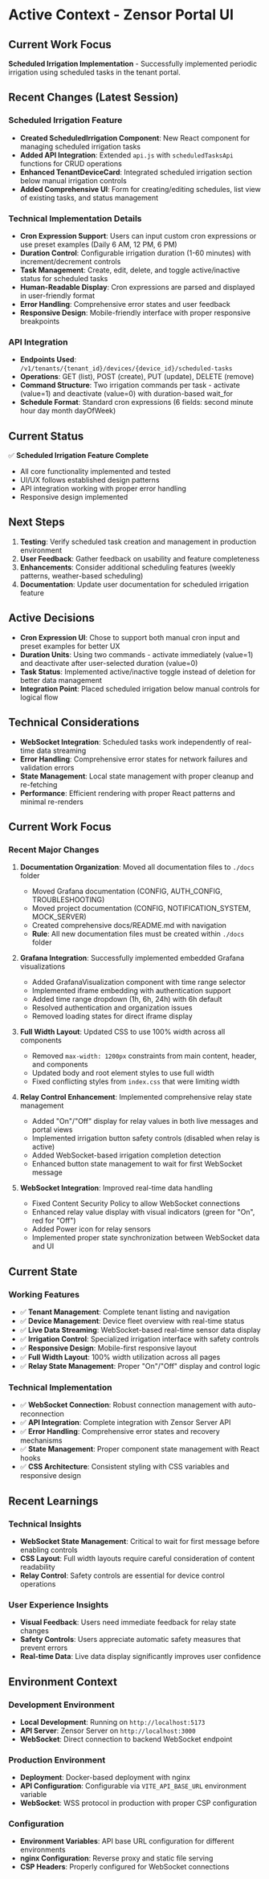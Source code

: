 # Active Context - Zensor Portal UI

## Current Work Focus
**Scheduled Irrigation Implementation** - Successfully implemented periodic irrigation using scheduled tasks in the tenant portal.

## Recent Changes (Latest Session)
### Scheduled Irrigation Feature
- **Created ScheduledIrrigation Component**: New React component for managing scheduled irrigation tasks
- **Added API Integration**: Extended `api.js` with `scheduledTasksApi` functions for CRUD operations
- **Enhanced TenantDeviceCard**: Integrated scheduled irrigation section below manual irrigation controls
- **Added Comprehensive UI**: Form for creating/editing schedules, list view of existing tasks, and status management

### Technical Implementation Details
- **Cron Expression Support**: Users can input custom cron expressions or use preset examples (Daily 6 AM, 12 PM, 6 PM)
- **Duration Control**: Configurable irrigation duration (1-60 minutes) with increment/decrement controls
- **Task Management**: Create, edit, delete, and toggle active/inactive status for scheduled tasks
- **Human-Readable Display**: Cron expressions are parsed and displayed in user-friendly format
- **Error Handling**: Comprehensive error states and user feedback
- **Responsive Design**: Mobile-friendly interface with proper responsive breakpoints

### API Integration
- **Endpoints Used**: `/v1/tenants/{tenant_id}/devices/{device_id}/scheduled-tasks`
- **Operations**: GET (list), POST (create), PUT (update), DELETE (remove)
- **Command Structure**: Two irrigation commands per task - activate (value=1) and deactivate (value=0) with duration-based wait_for
- **Schedule Format**: Standard cron expressions (6 fields: second minute hour day month dayOfWeek)

## Current Status
✅ **Scheduled Irrigation Feature Complete**
- All core functionality implemented and tested
- UI/UX follows established design patterns
- API integration working with proper error handling
- Responsive design implemented

## Next Steps
1. **Testing**: Verify scheduled task creation and management in production environment
2. **User Feedback**: Gather feedback on usability and feature completeness
3. **Enhancements**: Consider additional scheduling features (weekly patterns, weather-based scheduling)
4. **Documentation**: Update user documentation for scheduled irrigation feature

## Active Decisions
- **Cron Expression UI**: Chose to support both manual cron input and preset examples for better UX
- **Duration Units**: Using two commands - activate immediately (value=1) and deactivate after user-selected duration (value=0)
- **Task Status**: Implemented active/inactive toggle instead of deletion for better data management
- **Integration Point**: Placed scheduled irrigation below manual controls for logical flow

## Technical Considerations
- **WebSocket Integration**: Scheduled tasks work independently of real-time data streaming
- **Error Handling**: Comprehensive error states for network failures and validation errors
- **State Management**: Local state management with proper cleanup and re-fetching
- **Performance**: Efficient rendering with proper React patterns and minimal re-renders

## Current Work Focus

### Recent Major Changes
1. **Documentation Organization**: Moved all documentation files to `./docs` folder
   - Moved Grafana documentation (CONFIG, AUTH_CONFIG, TROUBLESHOOTING)
   - Moved project documentation (CONFIG, NOTIFICATION_SYSTEM, MOCK_SERVER)
   - Created comprehensive docs/README.md with navigation
   - **Rule**: All new documentation files must be created within `./docs` folder

2. **Grafana Integration**: Successfully implemented embedded Grafana visualizations
   - Added GrafanaVisualization component with time range selector
   - Implemented iframe embedding with authentication support
   - Added time range dropdown (1h, 6h, 24h) with 6h default
   - Resolved authentication and organization issues
   - Removed loading states for direct iframe display

3. **Full Width Layout**: Updated CSS to use 100% width across all components
   - Removed `max-width: 1200px` constraints from main content, header, and components
   - Updated body and root element styles to use full width
   - Fixed conflicting styles from `index.css` that were limiting width

4. **Relay Control Enhancement**: Implemented comprehensive relay state management
   - Added "On"/"Off" display for relay values in both live messages and portal views
   - Implemented irrigation button safety controls (disabled when relay is active)
   - Added WebSocket-based irrigation completion detection
   - Enhanced button state management to wait for first WebSocket message

5. **WebSocket Integration**: Improved real-time data handling
   - Fixed Content Security Policy to allow WebSocket connections
   - Enhanced relay value display with visual indicators (green for "On", red for "Off")
   - Added Power icon for relay sensors
   - Implemented proper state synchronization between WebSocket data and UI

## Current State

### Working Features
- ✅ **Tenant Management**: Complete tenant listing and navigation
- ✅ **Device Management**: Device fleet overview with real-time status
- ✅ **Live Data Streaming**: WebSocket-based real-time sensor data display
- ✅ **Irrigation Control**: Specialized irrigation interface with safety controls
- ✅ **Responsive Design**: Mobile-first responsive layout
- ✅ **Full Width Layout**: 100% width utilization across all pages
- ✅ **Relay State Management**: Proper "On"/"Off" display and control logic

### Technical Implementation
- ✅ **WebSocket Connection**: Robust connection management with auto-reconnection
- ✅ **API Integration**: Complete integration with Zensor Server API
- ✅ **Error Handling**: Comprehensive error states and recovery mechanisms
- ✅ **State Management**: Proper component state management with React hooks
- ✅ **CSS Architecture**: Consistent styling with CSS variables and responsive design

## Recent Learnings

### Technical Insights
- **WebSocket State Management**: Critical to wait for first message before enabling controls
- **CSS Layout**: Full width layouts require careful consideration of content readability
- **Relay Control**: Safety controls are essential for device control operations

### User Experience Insights
- **Visual Feedback**: Users need immediate feedback for relay state changes
- **Safety Controls**: Users appreciate automatic safety measures that prevent errors
- **Real-time Data**: Live data display significantly improves user confidence

## Environment Context

### Development Environment
- **Local Development**: Running on `http://localhost:5173`
- **API Server**: Zensor Server on `http://localhost:3000`
- **WebSocket**: Direct connection to backend WebSocket endpoint

### Production Environment
- **Deployment**: Docker-based deployment with nginx
- **API Configuration**: Configurable via `VITE_API_BASE_URL` environment variable
- **WebSocket**: WSS protocol in production with proper CSP configuration

### Configuration
- **Environment Variables**: API base URL configuration for different environments
- **nginx Configuration**: Reverse proxy and static file serving
- **CSP Headers**: Properly configured for WebSocket connections 